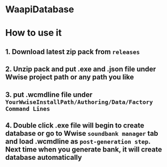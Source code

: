 # WaapiDatabase

# How to use it

## 1. Download latest zip pack from ```releases```

## 2. Unzip pack and put .exe and .json file under Wwise project path or any path you like

## 3. put .wcmdline file under ```YourWwiseInstallPath/Authoring/Data/Factory Command Lines```

## 4. Double click .exe file will begin to create database or go to Wwise ```soundbank manager``` tab and load .wcmdline as ```post-generation step```. Next time when you generate bank, it will create database automatically